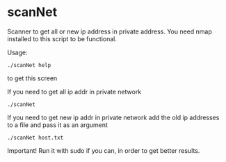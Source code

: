 # scanNet
Scanner to get all or new ip address in private address.
You need nmap installed to this script to be functional.

Usage:

	./scanNet help 
to get this screen

If you need to get all ip addr in private network

	./scanNet

If you need to get new ip addr in private network add the old ip addresses to a file and pass it as an argument

	./scanNet host.txt

Important! Run it with sudo if you can, in order to get better results.